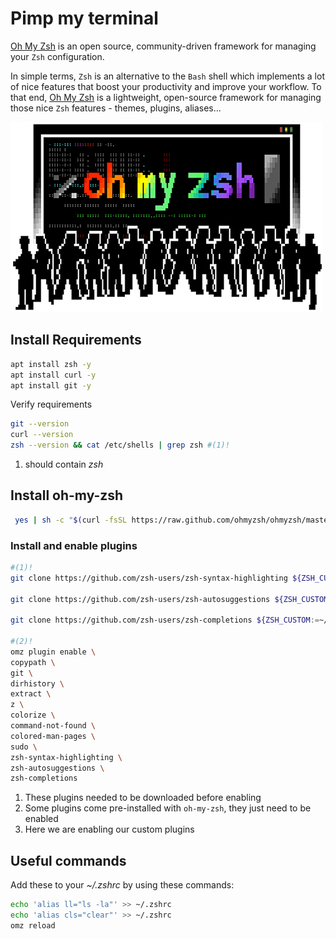 # Pimp my terminal

[Oh My Zsh](https://ohmyz.sh/) is an open source, community-driven framework for managing your `Zsh` configuration.

In simple terms, `Zsh` is an alternative to the `Bash` shell which implements a lot of nice features that boost your productivity and improve your workflow. To that end, [Oh My Zsh](https://ohmyz.sh/) is a lightweight, open-source framework for managing those nice `Zsh` features - themes, plugins, aliases...

![oh-my-zsh](images/oh-my-zsh.png)


## Install Requirements

```bash
apt install zsh -y
apt install curl -y
apt install git -y
```

Verify requirements
```bash
git --version
curl --version
zsh --version && cat /etc/shells | grep zsh #(1)!
```

1. should contain *zsh*

## Install oh-my-zsh
```bash
 yes | sh -c "$(curl -fsSL https://raw.github.com/ohmyzsh/ohmyzsh/master/tools/install.sh)" && zsh
```

### Install and enable plugins

```bash
#(1)!
git clone https://github.com/zsh-users/zsh-syntax-highlighting ${ZSH_CUSTOM:=~/.oh-my-zsh/custom}/plugins/zsh-syntax-highlighting  ; \

git clone https://github.com/zsh-users/zsh-autosuggestions ${ZSH_CUSTOM:=~/.oh-my-zsh/custom}/plugins/zsh-autosuggestions ; \

git clone https://github.com/zsh-users/zsh-completions ${ZSH_CUSTOM:=~/.oh-my-zsh/custom}/plugins/zsh-completions

#(2)!
omz plugin enable \
copypath \
git \
dirhistory \
extract \
z \
colorize \
command-not-found \
colored-man-pages \
sudo \
zsh-syntax-highlighting \
zsh-autosuggestions \
zsh-completions
```

1. These plugins needed to be downloaded before enabling
1. Some plugins come pre-installed with `oh-my-zsh`, they just need to be enabled
1. Here we are enabling our custom plugins

## Useful commands
Add these to your _~/.zshrc_  by using these commands:
```bash
echo 'alias ll="ls -la"' >> ~/.zshrc
echo 'alias cls="clear"' >> ~/.zshrc
omz reload
```

